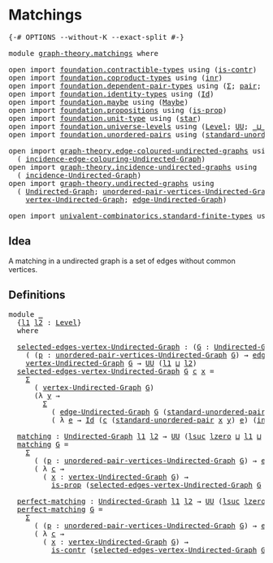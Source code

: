 # Matchings

<pre class="Agda"><a id="22" class="Symbol">{-#</a> <a id="26" class="Keyword">OPTIONS</a> <a id="34" class="Pragma">--without-K</a> <a id="46" class="Pragma">--exact-split</a> <a id="60" class="Symbol">#-}</a>

<a id="65" class="Keyword">module</a> <a id="72" href="graph-theory.matchings.html" class="Module">graph-theory.matchings</a> <a id="95" class="Keyword">where</a>

<a id="102" class="Keyword">open</a> <a id="107" class="Keyword">import</a> <a id="114" href="foundation.contractible-types.html" class="Module">foundation.contractible-types</a> <a id="144" class="Keyword">using</a> <a id="150" class="Symbol">(</a><a id="151" href="foundation-core.contractible-types.html#925" class="Function">is-contr</a><a id="159" class="Symbol">)</a>
<a id="161" class="Keyword">open</a> <a id="166" class="Keyword">import</a> <a id="173" href="foundation.coproduct-types.html" class="Module">foundation.coproduct-types</a> <a id="200" class="Keyword">using</a> <a id="206" class="Symbol">(</a><a id="207" href="foundation.coproduct-types.html#1262" class="InductiveConstructor">inr</a><a id="210" class="Symbol">)</a>
<a id="212" class="Keyword">open</a> <a id="217" class="Keyword">import</a> <a id="224" href="foundation.dependent-pair-types.html" class="Module">foundation.dependent-pair-types</a> <a id="256" class="Keyword">using</a> <a id="262" class="Symbol">(</a><a id="263" href="foundation-core.dependent-pair-types.html#502" class="Record">Σ</a><a id="264" class="Symbol">;</a> <a id="266" href="foundation-core.dependent-pair-types.html#575" class="InductiveConstructor">pair</a><a id="270" class="Symbol">;</a> <a id="272" href="foundation-core.dependent-pair-types.html#592" class="Field">pr1</a><a id="275" class="Symbol">;</a> <a id="277" href="foundation-core.dependent-pair-types.html#604" class="Field">pr2</a><a id="280" class="Symbol">)</a>
<a id="282" class="Keyword">open</a> <a id="287" class="Keyword">import</a> <a id="294" href="foundation.identity-types.html" class="Module">foundation.identity-types</a> <a id="320" class="Keyword">using</a> <a id="326" class="Symbol">(</a><a id="327" href="foundation-core.identity-types.html#641" class="Datatype">Id</a><a id="329" class="Symbol">)</a>
<a id="331" class="Keyword">open</a> <a id="336" class="Keyword">import</a> <a id="343" href="foundation.maybe.html" class="Module">foundation.maybe</a> <a id="360" class="Keyword">using</a> <a id="366" class="Symbol">(</a><a id="367" href="foundation.maybe.html#1449" class="Function">Maybe</a><a id="372" class="Symbol">)</a>
<a id="374" class="Keyword">open</a> <a id="379" class="Keyword">import</a> <a id="386" href="foundation.propositions.html" class="Module">foundation.propositions</a> <a id="410" class="Keyword">using</a> <a id="416" class="Symbol">(</a><a id="417" href="foundation-core.propositions.html#1246" class="Function">is-prop</a><a id="424" class="Symbol">)</a>
<a id="426" class="Keyword">open</a> <a id="431" class="Keyword">import</a> <a id="438" href="foundation.unit-type.html" class="Module">foundation.unit-type</a> <a id="459" class="Keyword">using</a> <a id="465" class="Symbol">(</a><a id="466" href="foundation.unit-type.html#999" class="InductiveConstructor">star</a><a id="470" class="Symbol">)</a>
<a id="472" class="Keyword">open</a> <a id="477" class="Keyword">import</a> <a id="484" href="foundation.universe-levels.html" class="Module">foundation.universe-levels</a> <a id="511" class="Keyword">using</a> <a id="517" class="Symbol">(</a><a id="518" href="Agda.Primitive.html#597" class="Postulate">Level</a><a id="523" class="Symbol">;</a> <a id="525" href="foundation-core.universe-levels.html#222" class="Primitive">UU</a><a id="527" class="Symbol">;</a> <a id="529" href="Agda.Primitive.html#810" class="Primitive Operator">_⊔_</a><a id="532" class="Symbol">;</a> <a id="534" href="Agda.Primitive.html#780" class="Primitive">lsuc</a><a id="538" class="Symbol">;</a> <a id="540" href="Agda.Primitive.html#764" class="Primitive">lzero</a><a id="545" class="Symbol">)</a>
<a id="547" class="Keyword">open</a> <a id="552" class="Keyword">import</a> <a id="559" href="foundation.unordered-pairs.html" class="Module">foundation.unordered-pairs</a> <a id="586" class="Keyword">using</a> <a id="592" class="Symbol">(</a><a id="593" href="foundation.unordered-pairs.html#4289" class="Function">standard-unordered-pair</a><a id="616" class="Symbol">)</a>

<a id="619" class="Keyword">open</a> <a id="624" class="Keyword">import</a> <a id="631" href="graph-theory.edge-coloured-undirected-graphs.html" class="Module">graph-theory.edge-coloured-undirected-graphs</a> <a id="676" class="Keyword">using</a>
  <a id="684" class="Symbol">(</a> <a id="686" href="graph-theory.edge-coloured-undirected-graphs.html#1116" class="Function">incidence-edge-colouring-Undirected-Graph</a><a id="727" class="Symbol">)</a>
<a id="729" class="Keyword">open</a> <a id="734" class="Keyword">import</a> <a id="741" href="graph-theory.incidence-undirected-graphs.html" class="Module">graph-theory.incidence-undirected-graphs</a> <a id="782" class="Keyword">using</a>
  <a id="790" class="Symbol">(</a> <a id="792" href="graph-theory.incidence-undirected-graphs.html#695" class="Function">incidence-Undirected-Graph</a><a id="818" class="Symbol">)</a>
<a id="820" class="Keyword">open</a> <a id="825" class="Keyword">import</a> <a id="832" href="graph-theory.undirected-graphs.html" class="Module">graph-theory.undirected-graphs</a> <a id="863" class="Keyword">using</a>
  <a id="871" class="Symbol">(</a> <a id="873" href="graph-theory.undirected-graphs.html#785" class="Function">Undirected-Graph</a><a id="889" class="Symbol">;</a> <a id="891" href="graph-theory.undirected-graphs.html#1050" class="Function">unordered-pair-vertices-Undirected-Graph</a><a id="931" class="Symbol">;</a>
    <a id="937" href="graph-theory.undirected-graphs.html#981" class="Function">vertex-Undirected-Graph</a><a id="960" class="Symbol">;</a> <a id="962" href="graph-theory.undirected-graphs.html#1205" class="Function">edge-Undirected-Graph</a><a id="983" class="Symbol">)</a>

<a id="986" class="Keyword">open</a> <a id="991" class="Keyword">import</a> <a id="998" href="univalent-combinatorics.standard-finite-types.html" class="Module">univalent-combinatorics.standard-finite-types</a> <a id="1044" class="Keyword">using</a> <a id="1050" class="Symbol">(</a><a id="1051" href="univalent-combinatorics.standard-finite-types.html#2072" class="Function">Fin</a><a id="1054" class="Symbol">)</a>
</pre>
## Idea

A matching in a undirected graph is a set of edges without common vertices. 

## Definitions

<pre class="Agda"><a id="1172" class="Keyword">module</a> <a id="1179" href="graph-theory.matchings.html#1179" class="Module">_</a>
  <a id="1183" class="Symbol">{</a><a id="1184" href="graph-theory.matchings.html#1184" class="Bound">l1</a> <a id="1187" href="graph-theory.matchings.html#1187" class="Bound">l2</a> <a id="1190" class="Symbol">:</a> <a id="1192" href="Agda.Primitive.html#597" class="Postulate">Level</a><a id="1197" class="Symbol">}</a>
  <a id="1201" class="Keyword">where</a>

  <a id="1210" href="graph-theory.matchings.html#1210" class="Function">selected-edges-vertex-Undirected-Graph</a> <a id="1249" class="Symbol">:</a> <a id="1251" class="Symbol">(</a><a id="1252" href="graph-theory.matchings.html#1252" class="Bound">G</a> <a id="1254" class="Symbol">:</a> <a id="1256" href="graph-theory.undirected-graphs.html#785" class="Function">Undirected-Graph</a> <a id="1273" href="graph-theory.matchings.html#1184" class="Bound">l1</a> <a id="1276" href="graph-theory.matchings.html#1187" class="Bound">l2</a><a id="1278" class="Symbol">)</a> <a id="1280" class="Symbol">→</a>
    <a id="1286" class="Symbol">(</a> <a id="1288" class="Symbol">(</a><a id="1289" href="graph-theory.matchings.html#1289" class="Bound">p</a> <a id="1291" class="Symbol">:</a> <a id="1293" href="graph-theory.undirected-graphs.html#1050" class="Function">unordered-pair-vertices-Undirected-Graph</a> <a id="1334" href="graph-theory.matchings.html#1252" class="Bound">G</a><a id="1335" class="Symbol">)</a> <a id="1337" class="Symbol">→</a> <a id="1339" href="graph-theory.undirected-graphs.html#1205" class="Function">edge-Undirected-Graph</a> <a id="1361" href="graph-theory.matchings.html#1252" class="Bound">G</a> <a id="1363" href="graph-theory.matchings.html#1289" class="Bound">p</a> <a id="1365" class="Symbol">→</a> <a id="1367" href="univalent-combinatorics.standard-finite-types.html#2072" class="Function">Fin</a> <a id="1371" class="Number">2</a><a id="1372" class="Symbol">)</a> <a id="1374" class="Symbol">→</a>
    <a id="1380" href="graph-theory.undirected-graphs.html#981" class="Function">vertex-Undirected-Graph</a> <a id="1404" href="graph-theory.matchings.html#1252" class="Bound">G</a> <a id="1406" class="Symbol">→</a> <a id="1408" href="foundation-core.universe-levels.html#222" class="Primitive">UU</a> <a id="1411" class="Symbol">(</a><a id="1412" href="graph-theory.matchings.html#1184" class="Bound">l1</a> <a id="1415" href="Agda.Primitive.html#810" class="Primitive Operator">⊔</a> <a id="1417" href="graph-theory.matchings.html#1187" class="Bound">l2</a><a id="1419" class="Symbol">)</a>
  <a id="1423" href="graph-theory.matchings.html#1210" class="Function">selected-edges-vertex-Undirected-Graph</a> <a id="1462" href="graph-theory.matchings.html#1462" class="Bound">G</a> <a id="1464" href="graph-theory.matchings.html#1464" class="Bound">c</a> <a id="1466" href="graph-theory.matchings.html#1466" class="Bound">x</a> <a id="1468" class="Symbol">=</a>
    <a id="1474" href="foundation-core.dependent-pair-types.html#502" class="Record">Σ</a>
      <a id="1482" class="Symbol">(</a> <a id="1484" href="graph-theory.undirected-graphs.html#981" class="Function">vertex-Undirected-Graph</a> <a id="1508" href="graph-theory.matchings.html#1462" class="Bound">G</a><a id="1509" class="Symbol">)</a>
      <a id="1517" class="Symbol">(λ</a> <a id="1520" href="graph-theory.matchings.html#1520" class="Bound">y</a> <a id="1522" class="Symbol">→</a>
        <a id="1532" href="foundation-core.dependent-pair-types.html#502" class="Record">Σ</a>
          <a id="1544" class="Symbol">(</a> <a id="1546" href="graph-theory.undirected-graphs.html#1205" class="Function">edge-Undirected-Graph</a> <a id="1568" href="graph-theory.matchings.html#1462" class="Bound">G</a> <a id="1570" class="Symbol">(</a><a id="1571" href="foundation.unordered-pairs.html#4289" class="Function">standard-unordered-pair</a> <a id="1595" href="graph-theory.matchings.html#1466" class="Bound">x</a> <a id="1597" href="graph-theory.matchings.html#1520" class="Bound">y</a><a id="1598" class="Symbol">))</a>
          <a id="1611" class="Symbol">(</a> <a id="1613" class="Symbol">λ</a> <a id="1615" href="graph-theory.matchings.html#1615" class="Bound">e</a> <a id="1617" class="Symbol">→</a> <a id="1619" href="foundation-core.identity-types.html#641" class="Datatype">Id</a> <a id="1622" class="Symbol">(</a><a id="1623" href="graph-theory.matchings.html#1464" class="Bound">c</a> <a id="1625" class="Symbol">(</a><a id="1626" href="foundation.unordered-pairs.html#4289" class="Function">standard-unordered-pair</a> <a id="1650" href="graph-theory.matchings.html#1466" class="Bound">x</a> <a id="1652" href="graph-theory.matchings.html#1520" class="Bound">y</a><a id="1653" class="Symbol">)</a> <a id="1655" href="graph-theory.matchings.html#1615" class="Bound">e</a><a id="1656" class="Symbol">)</a> <a id="1658" class="Symbol">(</a><a id="1659" href="foundation.coproduct-types.html#1262" class="InductiveConstructor">inr</a> <a id="1663" href="foundation.unit-type.html#999" class="InductiveConstructor">star</a><a id="1667" class="Symbol">)))</a>

  <a id="1674" href="graph-theory.matchings.html#1674" class="Function">matching</a> <a id="1683" class="Symbol">:</a> <a id="1685" href="graph-theory.undirected-graphs.html#785" class="Function">Undirected-Graph</a> <a id="1702" href="graph-theory.matchings.html#1184" class="Bound">l1</a> <a id="1705" href="graph-theory.matchings.html#1187" class="Bound">l2</a> <a id="1708" class="Symbol">→</a> <a id="1710" href="foundation-core.universe-levels.html#222" class="Primitive">UU</a> <a id="1713" class="Symbol">(</a><a id="1714" href="Agda.Primitive.html#780" class="Primitive">lsuc</a> <a id="1719" href="Agda.Primitive.html#764" class="Primitive">lzero</a> <a id="1725" href="Agda.Primitive.html#810" class="Primitive Operator">⊔</a> <a id="1727" href="graph-theory.matchings.html#1184" class="Bound">l1</a> <a id="1730" href="Agda.Primitive.html#810" class="Primitive Operator">⊔</a> <a id="1732" href="graph-theory.matchings.html#1187" class="Bound">l2</a><a id="1734" class="Symbol">)</a>
  <a id="1738" href="graph-theory.matchings.html#1674" class="Function">matching</a> <a id="1747" href="graph-theory.matchings.html#1747" class="Bound">G</a> <a id="1749" class="Symbol">=</a>
    <a id="1755" href="foundation-core.dependent-pair-types.html#502" class="Record">Σ</a>
      <a id="1763" class="Symbol">(</a> <a id="1765" class="Symbol">(</a><a id="1766" href="graph-theory.matchings.html#1766" class="Bound">p</a> <a id="1768" class="Symbol">:</a> <a id="1770" href="graph-theory.undirected-graphs.html#1050" class="Function">unordered-pair-vertices-Undirected-Graph</a> <a id="1811" href="graph-theory.matchings.html#1747" class="Bound">G</a><a id="1812" class="Symbol">)</a> <a id="1814" class="Symbol">→</a> <a id="1816" href="graph-theory.undirected-graphs.html#1205" class="Function">edge-Undirected-Graph</a> <a id="1838" href="graph-theory.matchings.html#1747" class="Bound">G</a> <a id="1840" href="graph-theory.matchings.html#1766" class="Bound">p</a> <a id="1842" class="Symbol">→</a> <a id="1844" href="univalent-combinatorics.standard-finite-types.html#2072" class="Function">Fin</a> <a id="1848" class="Number">2</a><a id="1849" class="Symbol">)</a>
      <a id="1857" class="Symbol">(</a> <a id="1859" class="Symbol">λ</a> <a id="1861" href="graph-theory.matchings.html#1861" class="Bound">c</a> <a id="1863" class="Symbol">→</a>
        <a id="1873" class="Symbol">(</a> <a id="1875" href="graph-theory.matchings.html#1875" class="Bound">x</a> <a id="1877" class="Symbol">:</a> <a id="1879" href="graph-theory.undirected-graphs.html#981" class="Function">vertex-Undirected-Graph</a> <a id="1903" href="graph-theory.matchings.html#1747" class="Bound">G</a><a id="1904" class="Symbol">)</a> <a id="1906" class="Symbol">→</a>
          <a id="1918" href="foundation-core.propositions.html#1246" class="Function">is-prop</a> <a id="1926" class="Symbol">(</a><a id="1927" href="graph-theory.matchings.html#1210" class="Function">selected-edges-vertex-Undirected-Graph</a> <a id="1966" href="graph-theory.matchings.html#1747" class="Bound">G</a> <a id="1968" href="graph-theory.matchings.html#1861" class="Bound">c</a> <a id="1970" href="graph-theory.matchings.html#1875" class="Bound">x</a><a id="1971" class="Symbol">))</a>

  <a id="1977" href="graph-theory.matchings.html#1977" class="Function">perfect-matching</a> <a id="1994" class="Symbol">:</a> <a id="1996" href="graph-theory.undirected-graphs.html#785" class="Function">Undirected-Graph</a> <a id="2013" href="graph-theory.matchings.html#1184" class="Bound">l1</a> <a id="2016" href="graph-theory.matchings.html#1187" class="Bound">l2</a> <a id="2019" class="Symbol">→</a> <a id="2021" href="foundation-core.universe-levels.html#222" class="Primitive">UU</a> <a id="2024" class="Symbol">(</a><a id="2025" href="Agda.Primitive.html#780" class="Primitive">lsuc</a> <a id="2030" href="Agda.Primitive.html#764" class="Primitive">lzero</a> <a id="2036" href="Agda.Primitive.html#810" class="Primitive Operator">⊔</a> <a id="2038" href="graph-theory.matchings.html#1184" class="Bound">l1</a> <a id="2041" href="Agda.Primitive.html#810" class="Primitive Operator">⊔</a> <a id="2043" href="graph-theory.matchings.html#1187" class="Bound">l2</a><a id="2045" class="Symbol">)</a>
  <a id="2049" href="graph-theory.matchings.html#1977" class="Function">perfect-matching</a> <a id="2066" href="graph-theory.matchings.html#2066" class="Bound">G</a> <a id="2068" class="Symbol">=</a>
    <a id="2074" href="foundation-core.dependent-pair-types.html#502" class="Record">Σ</a>
      <a id="2082" class="Symbol">(</a> <a id="2084" class="Symbol">(</a><a id="2085" href="graph-theory.matchings.html#2085" class="Bound">p</a> <a id="2087" class="Symbol">:</a> <a id="2089" href="graph-theory.undirected-graphs.html#1050" class="Function">unordered-pair-vertices-Undirected-Graph</a> <a id="2130" href="graph-theory.matchings.html#2066" class="Bound">G</a><a id="2131" class="Symbol">)</a> <a id="2133" class="Symbol">→</a> <a id="2135" href="graph-theory.undirected-graphs.html#1205" class="Function">edge-Undirected-Graph</a> <a id="2157" href="graph-theory.matchings.html#2066" class="Bound">G</a> <a id="2159" href="graph-theory.matchings.html#2085" class="Bound">p</a> <a id="2161" class="Symbol">→</a> <a id="2163" href="univalent-combinatorics.standard-finite-types.html#2072" class="Function">Fin</a> <a id="2167" class="Number">2</a><a id="2168" class="Symbol">)</a>
      <a id="2176" class="Symbol">(</a> <a id="2178" class="Symbol">λ</a> <a id="2180" href="graph-theory.matchings.html#2180" class="Bound">c</a> <a id="2182" class="Symbol">→</a>
        <a id="2192" class="Symbol">(</a> <a id="2194" href="graph-theory.matchings.html#2194" class="Bound">x</a> <a id="2196" class="Symbol">:</a> <a id="2198" href="graph-theory.undirected-graphs.html#981" class="Function">vertex-Undirected-Graph</a> <a id="2222" href="graph-theory.matchings.html#2066" class="Bound">G</a><a id="2223" class="Symbol">)</a> <a id="2225" class="Symbol">→</a>
          <a id="2237" href="foundation-core.contractible-types.html#925" class="Function">is-contr</a> <a id="2246" class="Symbol">(</a><a id="2247" href="graph-theory.matchings.html#1210" class="Function">selected-edges-vertex-Undirected-Graph</a> <a id="2286" href="graph-theory.matchings.html#2066" class="Bound">G</a> <a id="2288" href="graph-theory.matchings.html#2180" class="Bound">c</a> <a id="2290" href="graph-theory.matchings.html#2194" class="Bound">x</a><a id="2291" class="Symbol">))</a>
</pre>
